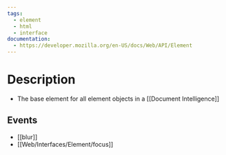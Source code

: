 ```yaml
---
tags:
  - element
  - html
  - interface
documentation:
  - https://developer.mozilla.org/en-US/docs/Web/API/Element
---
```

# Description
- The base element for all element objects in a [[Document Intelligence]]
## Events
- [[blur]]
- [[Web/Interfaces/Element/focus]]
